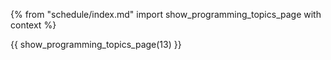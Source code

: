 {% from "schedule/index.md" import show_programming_topics_page with context %}

{{ show_programming_topics_page(13) }}
